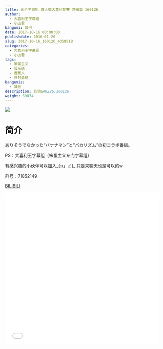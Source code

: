 ```yaml
---
title: 三个老司机 成人式大喜利竞赛 冲绳篇 160126
author: 
  - 大喜利王字幕组
  - 小山君
bangumi: 其他
date: 2017-10-16 00:00:00
publishdate: 2016-01-26
slug: 2017-10-16_160126_4350518
categories: 
  - 大喜利王字幕组
  - 小山君
tags: 
  - 笨蛋主义
  - 设乐统
  - 香蕉人
  - 日村勇纪
bangumis: 
  - 其他
description: 其他&#8226;160126
weight: 39874
---
```


![](https://i.imgur.com/b2SeZYC.jpg)

# 简介  
ありそうでなかった“バナナマン”と“バカリズム”の初コラボ番組。


PS：大喜利王字幕组（笨蛋主义专门字幕组） 


有感兴趣的小伙伴可以加入_(:з」∠)_  只是来聊天也是可以的w


群号：71852149







  [BILIBILI](https://www.bilibili.com/video/av4350518/)


<div class="vcontainer">  <iframe class='video' src="//www.bilibili.com/blackboard/player.html?cid=7041267&aid=4350518" width="100%" height="500" frameborder="0" allowfullscreen="allowfullscreen"></iframe></div>
